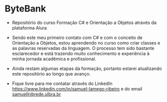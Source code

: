 # ByteBank

 - Repositório do curso Formação C# e Orientação a Objetos através da plataforma Alura

 - Sendo este meu primeiro contato com C# e com o conceito de Orientação a Objetos, estou aprendendo no curso como criar classes e as palavras reservadas da linguagem. O processo tem sido bastante esclarecedor e está trazendo muito conhecimento e experiência à minha jornada acadêmica e profissional.

 - Ainda restam algumas etapas da formação, portanto estarei atualizando este repositório ao longo que avanço.



 - Fique livre para me contatar através do LinkedIn <https://www.linkedin.com/in/samuel-lamego-ribeiro> e do email samuellr@rede.ulbra.br
